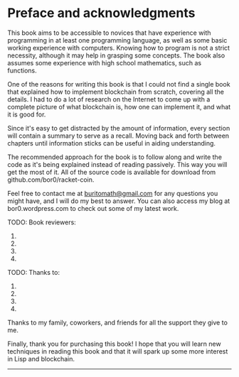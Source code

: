 # Preface and acknowledgments

This book aims to be accessible to novices that have experience with programming in at least one programming language, as well as some basic working experience with computers. Knowing how to program is not a strict necessity, although it may help in grasping some concepts. The book also assumes some experience with high school mathematics, such as functions.

One of the reasons for writing this book is that I could not find a single book that explained how to implement blockchain from scratch, covering all the details. I had to do a lot of research on the Internet to come up with a complete picture of what blockchain is, how one can implement it, and what it is good for.

Since it's easy to get distracted by the amount of information, every section will contain a summary to serve as a recall. Moving back and forth between chapters until information sticks can be useful in aiding understanding.

The recommended approach for the book is to follow along and write the code as it's being explained instead of reading passively. This way you will get the most of it. All of the source code is available for download from github.com/bor0/racket-coin.

Feel free to contact me at buritomath@gmail.com for any questions you might have, and I will do my best to answer. You can also access my blog at bor0.wordpress.com to check out some of my latest work.

TODO: Book reviewers:

1.
1.
1.
1.

TODO: Thanks to:

1.
1.
1.
1.

Thanks to my family, coworkers, and friends for all the support they give to me.

Finally, thank you for purchasing this book! I hope that you will learn new techniques in reading this book and that it will spark up some more interest in Lisp and blockchain.

* * *
